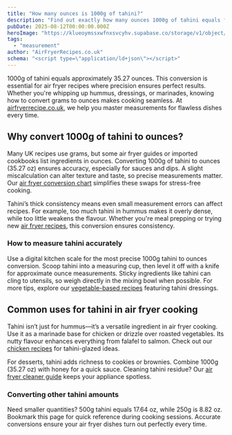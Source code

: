 ```yaml
---
title: "How many ounces is 1000g of tahini?"
description: "Find out exactly how many ounces 1000g of tahini equals for perfect air fryer recipes. Convert grams to ounces in seconds!"
pubDate: 2025-08-12T00:00:00.000Z
heroImage: "https://klueoymssxwfnxsvcyhv.supabase.co/storage/v1/object/public/md/how-many-ounces-is-1000g-of-tahini-9c051a7c.webp"
tags:
  - "measurement"
author: "AirFryerRecipes.co.uk"
schema: "<script type=\"application/ld+json\"></script>"
---
```


<p>1000g of tahini equals approximately 35.27 ounces. This conversion is essential for air fryer recipes where precision ensures perfect results. Whether you're whipping up hummus, dressings, or marinades, knowing how to convert grams to ounces makes cooking seamless. At <a href=https://www.airfryerrecipe.co.uk/>airfryerrecipe.co.uk</a>, we help you master measurements for flawless dishes every time.</p>

<h2>Why convert 1000g of tahini to ounces?</h2>  
<p>Many UK recipes use grams, but some air fryer guides or imported cookbooks list ingredients in ounces. Converting 1000g of tahini to ounces (35.27 oz) ensures accuracy, especially for sauces and dips. A slight miscalculation can alter texture and taste, so precise measurements matter. Our <a href=https://www.airfryerrecipe.co.uk/air-fryer-conversion-chart>air fryer conversion chart</a> simplifies these swaps for stress-free cooking.</p>  
<p>Tahini’s thick consistency means even small measurement errors can affect recipes. For example, too much tahini in hummus makes it overly dense, while too little weakens the flavour. Whether you're meal prepping or trying new <a href=https://www.airfryerrecipe.co.uk/recipes>air fryer recipes</a>, this conversion ensures consistency.</p>  

<h3>How to measure tahini accurately</h3>  
<p>Use a digital kitchen scale for the most precise 1000g tahini to ounces conversion. Scoop tahini into a measuring cup, then level it off with a knife for approximate ounce measurements. Sticky ingredients like tahini can cling to utensils, so weigh directly in the mixing bowl when possible. For more tips, explore our <a href=https://www.airfryerrecipe.co.uk/recipe-category/vegetables>vegetable-based recipes</a> featuring tahini dressings.</p>  

<h2>Common uses for tahini in air fryer cooking</h2>  
<p>Tahini isn’t just for hummus—it’s a versatile ingredient in air fryer cooking. Use it as a marinade base for chicken or drizzle over roasted vegetables. Its nutty flavour enhances everything from falafel to salmon. Check out our <a href=https://www.airfryerrecipe.co.uk/recipe-category/chicken>chicken recipes</a> for tahini-glazed ideas.</p>  
<p>For desserts, tahini adds richness to cookies or brownies. Combine 1000g (35.27 oz) with honey for a quick sauce. Cleaning tahini residue? Our <a href=https://www.airfryerrecipe.co.uk/air-fryer-cleaner>air fryer cleaner guide</a> keeps your appliance spotless.</p>  

<h3>Converting other tahini amounts</h3>  
<p>Need smaller quantities? 500g tahini equals 17.64 oz, while 250g is 8.82 oz. Bookmark this page for quick reference during cooking sessions. Accurate conversions ensure your air fryer dishes turn out perfectly every time.</p>